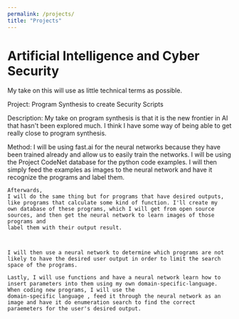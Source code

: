 ```yaml
---
permalink: /projects/
title: "Projects"
---
```





# Artificial Intelligence and Cyber Security
  My take on this will use as little technical terms as possible. 
  
  Project: Program Synthesis to create Security Scripts
  
  
  Description: 
    My take on program synthesis is that it is the new frontier in AI that hasn't been explored much. 
    I think I have some way of being able to get really close to program synthesis. 
    
  Method: 
    I will be using fast.ai for the neural networks because they have been trained already and allow us to easily train 
    the networks. I will be using the Project CodeNet database for the python code examples. I will then simply feed the examples as images
    to the neural network and have it recognize the programs and label them. 
    
    Afterwards, 
    I will do the same thing but for programs that have desired outputs, like programs that calculate some kind of function. I'll create my 
    own database of these programs, which I will get from open source sources, and then get the neural network to learn images of those programs and 
    label them with their output result. 
    
    
    
    I will then use a neural network to determine which programs are not likely to have the desired user output in order to limit the search space of the programs. 
    
    Lastly, I will use functions and have a neural network learn how to insert parameters into them using my own domain-specific-language. When coding new programs, I will use the
    domain-specific language , feed it through the neural network as an image and have it do enumeration search to find the correct paraemeters for the user's desired output. 

